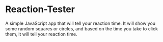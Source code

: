 # Reaction-Tester
A simple JavaScript app that will tell your reaction time.
It will show you some random squares or circles, and based on the time you take to click them, it will tell your reaction time.

